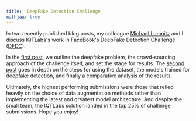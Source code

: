 ```yaml
---
title:  DeepFake Detection Challenge
mathjax: true
---
```


In two recently published blog posts, my colleague [Michael Lomnitz](https://www.linkedin.com/in/michael-r-lomnitz/)
and I discuss IQTLabs's work in FaceBook's DeepFake Detection Challenge ([DFDC](https://ai.facebook.com/datasets/dfdc/)).

In the [first post](https://www.iqt.org/deepfake-detection-challenge/), we outline the deepfake problem,
the crowd-sourcing approach of the challenge itself, and set the stage for results.
The [second post](https://www.iqt.org/deepfake-detection-challenge-pt-ii/) goes in depth on the steps for
using the dataset, the models trained for deepfake detection, and finally a comparative analysis of the results.

Ultimately, the highest performing submissions were those that relied heavily on the choice of data augmentation methods
rather than implementing the latest and greatest model architecture.
And despite the small team, the IQTLabs solution landed in the top 25% of challenge submissions.
Hope you enjoy!
